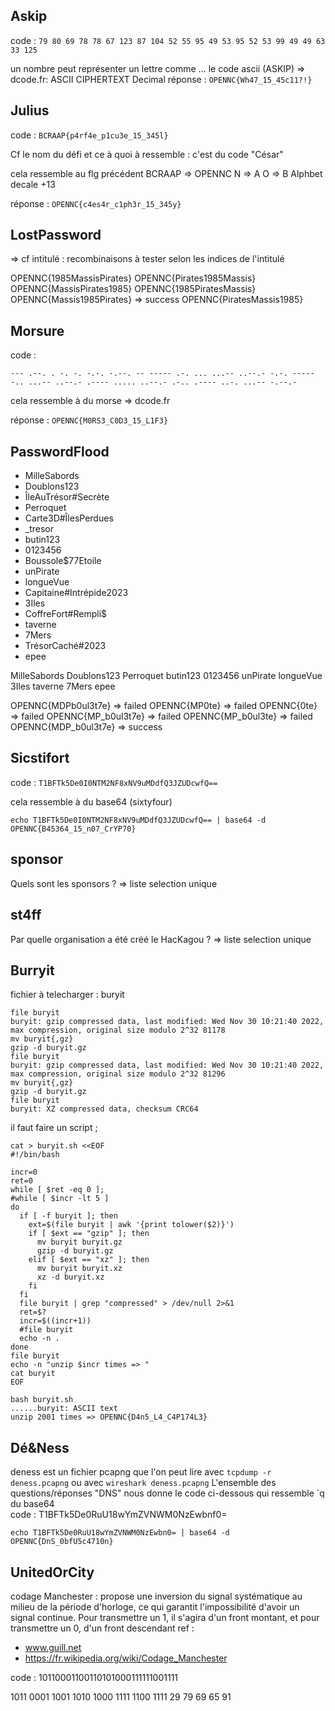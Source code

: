 ## Askip

code : `79 80 69 78 78 67 123 87 104 52 55 95 49 53 95 52 53 99 49 49 63 33 125`

un nombre peut représenter un lettre comme ... le code ascii (ASKIP)
=> dcode.fr: ASCII CIPHERTEXT Decimal 
réponse : `OPENNC{Wh47_15_45c11?!}` 


## Julius

code : `BCRAAP{p4rf4e_p1cu3e_15_345l}`

Cf le nom du défi et ce à quoi à ressemble : c'est du code "César"

cela ressemble au flg précédent 
BCRAAP => OPENNC 
N => A
O => B
Alphbet decale +13

réponse : `OPENNC{c4es4r_c1ph3r_15_345y}`

## LostPassword 

=> cf intitulé : recombinaisons à tester selon les indices de l'intitulé

OPENNC{1985MassisPirates}
OPENNC{Pirates1985Massis}
OPENNC{MassisPirates1985}
OPENNC{1985PiratesMassis}
OPENNC{Massis1985Pirates} => success
OPENNC{PiratesMassis1985}
 
## Morsure

code : 
```
--- .--. . -. -. -.-. -.--. -- ----- .-. ... ...-- ..--.- -.-. ----- -.. ...-- ..--.- .---- ..... ..--.- .-.. .---- ..-. ...-- -.--.-
```

cela ressemble à du morse => dcode.fr

réponse : `OPENNC{M0RS3_C0D3_15_L1F3}`

## PasswordFlood

* MilleSabords
* Doublons123
* ÎleAuTrésor#Secrète
* Perroquet
* Carte3D#ÎlesPerdues
* _tresor
* butin123
* 0123456
* Boussole$77Etoile
* unPirate
* longueVue
* Capitaine#Intrépide2023
* 3Iles
* CoffreFort#Rempli$
* taverne
* 7Mers
* TrésorCaché#2023
* epee

MilleSabords
Doublons123
Perroquet
butin123
0123456
unPirate
longueVue
3Iles
taverne
7Mers
epee

OPENNC{MDPb0ul3t7e} => failed
OPENNC{MP0te} => failed
OPENNC{0te} => failed
OPENNC{MP_b0ul3t7e} => failed 
OPENNC{MP_b0ul3te} => failed
OPENNC{MDP_b0ul3t7e} => success


## Sicstifort 

code : `T1BFTk5De0I0NTM2NF8xNV9uMDdfQ3JZUDcwfQ==`

cela ressemble à du base64 (sixtyfour)

```
echo T1BFTk5De0I0NTM2NF8xNV9uMDdfQ3JZUDcwfQ== | base64 -d 
OPENNC{B45364_15_n07_CrYP70}
```

## sponsor

Quels sont les sponsors  ? 
=> liste selection unique 


## st4ff

Par quelle organisation a été créé le HacKagou ?
=> liste selection unique

## Burryit 

fichier à telecharger : buryit

```
file buryit
buryit: gzip compressed data, last modified: Wed Nov 30 10:21:40 2022, max compression, original size modulo 2^32 81178
mv buryit{,gz}
gzip -d buryit.gz
file buryit
buryit: gzip compressed data, last modified: Wed Nov 30 10:21:40 2022, max compression, original size modulo 2^32 81296
mv buryit{,gz}
gzip -d buryit.gz
file buryit
buryit: XZ compressed data, checksum CRC64
```

il faut faire un script ; 

```
cat > buryit.sh <<EOF
#!/bin/bash 

incr=0
ret=0
while [ $ret -eq 0 ];
#while [ $incr -lt 5 ]
do
  if [ -f buryit ]; then
    ext=$(file buryit | awk '{print tolower($2)}') 
    if [ $ext == "gzip" ]; then 
      mv buryit buryit.gz
      gzip -d buryit.gz
    elif [ $ext == "xz" ]; then
      mv buryit buryit.xz
      xz -d buryit.xz
    fi
  fi
  file buryit | grep "compressed" > /dev/null 2>&1
  ret=$?
  incr=$((incr+1))
  #file buryit
  echo -n .
done 
file buryit
echo -n "unzip $incr times => "
cat buryit
EOF

bash buryit.sh
......buryit: ASCII text
unzip 2001 times => OPENNC{D4n5_L4_C4P174L3}

```

## Dé&Ness


deness est un fichier pcapng que l'on peut lire avec `tcpdump -r deness.pcapng` ou avec `wireshark deness.pcapng`
L'ensemble des questions/réponses "DNS" nous donne le code ci-dessous qui ressemble `q du base64  
code : T1BFTk5De0RuU18wYmZVNWM0NzEwbnf0=

```
echo T1BFTk5De0RuU18wYmZVNWM0NzEwbn0= | base64 -d 
OPENNC{DnS_0bfU5c4710n}
```


## UnitedOrCity

codage Manchester : 
propose une inversion du signal systématique au milieu de la période d'horloge, ce qui garantit l'impossibilité d'avoir un signal continue. Pour transmettre un 1, il s'agira d'un front montant, et pour transmettre un 0, d'un front descendant
ref : 
* www.guill.net
* https://fr.wikipedia.org/wiki/Codage_Manchester

code : 10110001100110101000111111001111

1011 0001 1001 1010 1000 1111 1100 1111
29 79 69 65 91

